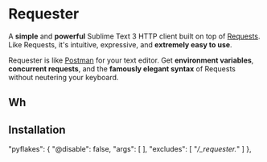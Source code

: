 # Requester
A __simple__ and __powerful__ Sublime Text 3 HTTP client built on top of [Requests](http://docs.python-requests.org/en/master/). Like Requests, it's intuitive, expressive, and __extremely easy to use__.

Requester is like [Postman](https://www.getpostman.com/) for your text editor. Get __environment variables__, __concurrent requests__, and the __famously elegant syntax__ of Requests without neutering your keyboard.


## Wh



## Installation

"pyflakes":
{
  "@disable": false,
  "args":
  [
  ],
  "excludes":
  [
    "*/_requester.*"
  ]
},
